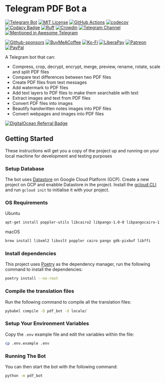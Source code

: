 # Telegram PDF Bot a

[![Telegram Bot](https://img.shields.io/badge/Telegram-Bot-blue.svg)](https://t.me/pdfbot)
[![MIT License](https://img.shields.io/github/license/zeshuaro/telegram-pdf-bot.svg)](https://github.com/zeshuaro/telegram-pdf-bot/blob/master/LICENSE)
[![GitHub Actions](https://github.com/zeshuaro/telegram-pdf-bot/actions/workflows/github-actions.yml/badge.svg)](https://github.com/zeshuaro/telegram-pdf-bot/actions/workflows/github-actions.yml)
[![codecov](https://codecov.io/github/zeshuaro/telegram-pdf-bot/graph/badge.svg?token=6JAciEl1i7)](https://codecov.io/github/zeshuaro/telegram-pdf-bot)
[![Codacy Badge](https://app.codacy.com/project/badge/Grade/71c277e105c74d9fb99c37db6b23c8ca)](https://app.codacy.com/gh/zeshuaro/telegram-pdf-bot/dashboard?utm_source=gh&utm_medium=referral&utm_content=&utm_campaign=Badge_grade)
[![Ruff](https://img.shields.io/endpoint?url=https://raw.githubusercontent.com/astral-sh/ruff/main/assets/badge/v2.json)](https://github.com/astral-sh/ruff)
[![Crowdin](https://badges.crowdin.net/telegram-pdf-bot/localized.svg)](https://crowdin.com/project/telegram-pdf-bot)
[![Telegram Channel](https://img.shields.io/badge/Telegram-Channel-blue.svg)](https://t.me/pdf2botdev)
[![Mentioned in Awesome Telegram](https://awesome.re/mentioned-badge.svg)](https://github.com/ebertti/awesome-telegram)

[![Github-sponsors](https://img.shields.io/badge/sponsor-30363D?style=for-the-badge&logo=GitHub-Sponsors&logoColor=#EA4AAA)](https://github.com/sponsors/zeshuaro)
[![BuyMeACoffee](https://img.shields.io/badge/Buy%20Me%20a%20Coffee-ffdd00?style=for-the-badge&logo=buy-me-a-coffee&logoColor=black)](https://www.buymeacoffee.com/zeshuaro)
[![Ko-Fi](https://img.shields.io/badge/Ko--fi-F16061?style=for-the-badge&logo=ko-fi&logoColor=white)](https://ko-fi.com/zeshuaro)
[![LiberaPay](https://img.shields.io/badge/Liberapay-F6C915?style=for-the-badge&logo=liberapay&logoColor=black)](https://liberapay.com/zeshuaro/)
[![Patreon](https://img.shields.io/badge/Patreon-F96854?style=for-the-badge&logo=patreon&logoColor=white)](https://patreon.com/zeshuaro)
[![PayPal](https://img.shields.io/badge/PayPal-00457C?style=for-the-badge&logo=paypal&logoColor=white)](https://paypal.me/JoshuaTang)

A Telegram bot that can:

- Compress, crop, decrypt, encrypt, merge, preview, rename, rotate, scale and split PDF files
- Compare text differences between two PDF files
- Create PDF files from text messages
- Add watermark to PDF files
- Add text layers to PDF files to make them searchable with text
- Extract images and text from PDF files
- Convert PDF files into images
- Beautify handwritten notes images into PDF files
- Convert webpages and images into PDF files

[![DigitalOcean Referral Badge](https://web-platforms.sfo2.cdn.digitaloceanspaces.com/WWW/Badge%201.svg)](https://www.digitalocean.com/?refcode=4991e58bfd21&utm_campaign=Referral_Invite&utm_medium=Referral_Program&utm_source=badge)

## Getting Started

These instructions will get you a copy of the project up and running on your local machine for development and testing purposes

### Setup Database

The bot uses [Datastore](https://cloud.google.com/datastore) on Google Cloud Platform (GCP). Create a new project on GCP and enabble Datastore in the project. Install the [gcloud CLI](https://cloud.google.com/sdk/) and run `gcloud init` to initialise it with your project.

### OS Requirements

Ubuntu

```sh
apt-get install poppler-utils libcairo2 libpango-1.0-0 libpangocairo-1.0-0 libgdk-pixbuf2.0-0 libffi-dev shared-mime-info
```

macOS

```sh
brew install libxml2 libxslt poppler cairo pango gdk-pixbuf libffi
```

### Install dependencies

This project uses [Poetry](https://python-poetry.org/) as the dependency manager, run the following command to install the dependencies:

```sh
poetry install --no-root
```

### Compile the translation files

Run the following command to compile all the translation files:

```sh
pybabel compile -D pdf_bot -d locale/
```

### Setup Your Environment Variables

Copy the `.env` example file and edit the variables within the file:

```sh
cp .env.example .env
```

### Running The Bot

You can then start the bot with the following command:

```bash
python -m pdf_bot
```
